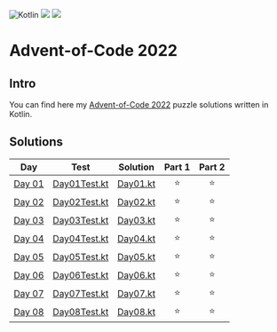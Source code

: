 ![Kotlin](https://img.shields.io/badge/Kotlin-grey?logo=Kotlin&style=for-the-badge)
![](https://img.shields.io/badge/📅%20days-8-005060?style=for-the-badge)
![](https://img.shields.io/badge/⭐%20stars-16-005060?style=for-the-badge)

# Advent-of-Code 2022

## Intro

You can find here my [Advent-of-Code 2022](https://adventofcode.com/2022) puzzle solutions written in Kotlin.

## Solutions

| Day                                           | Test                                                                                                                                  | Solution                                                                                                                      | Part 1 | Part 2 |
|-----------------------------------------------|---------------------------------------------------------------------------------------------------------------------------------------|-------------------------------------------------------------------------------------------------------------------------------|:------:|:------:|
| [Day 01](https://adventofcode.com/2022/day/1) | [Day01Test.kt](https://github.com/EmRe-One/advent-of-code-2022/blob/master/src/test/kotlin/tr/emreone/adventofcode/days/Day01Test.kt) | [Day01.kt](https://github.com/EmRe-One/advent-of-code-2022/blob/master/src/main/kotlin/tr/emreone/adventofcode/days/Day01.kt) |   ⭐    |   ⭐    |
| [Day 02](https://adventofcode.com/2022/day/2) | [Day02Test.kt](https://github.com/EmRe-One/advent-of-code-2022/blob/master/src/test/kotlin/tr/emreone/adventofcode/days/Day02Test.kt) | [Day02.kt](https://github.com/EmRe-One/advent-of-code-2022/blob/master/src/main/kotlin/tr/emreone/adventofcode/days/Day02.kt) |   ⭐    |   ⭐    |
| [Day 03](https://adventofcode.com/2022/day/3) | [Day03Test.kt](https://github.com/EmRe-One/advent-of-code-2022/blob/master/src/test/kotlin/tr/emreone/adventofcode/days/Day03Test.kt) | [Day03.kt](https://github.com/EmRe-One/advent-of-code-2022/blob/master/src/main/kotlin/tr/emreone/adventofcode/days/Day03.kt) |   ⭐    |   ⭐    |
| [Day 04](https://adventofcode.com/2022/day/4) | [Day04Test.kt](https://github.com/EmRe-One/advent-of-code-2022/blob/master/src/test/kotlin/tr/emreone/adventofcode/days/Day04Test.kt) | [Day04.kt](https://github.com/EmRe-One/advent-of-code-2022/blob/master/src/main/kotlin/tr/emreone/adventofcode/days/Day04.kt) |   ⭐    |   ⭐    |
| [Day 05](https://adventofcode.com/2022/day/5) | [Day05Test.kt](https://github.com/EmRe-One/advent-of-code-2022/blob/master/src/test/kotlin/tr/emreone/adventofcode/days/Day05Test.kt) | [Day05.kt](https://github.com/EmRe-One/advent-of-code-2022/blob/master/src/main/kotlin/tr/emreone/adventofcode/days/Day05.kt) |   ⭐    |   ⭐    |
| [Day 06](https://adventofcode.com/2022/day/6) | [Day06Test.kt](https://github.com/EmRe-One/advent-of-code-2022/blob/master/src/test/kotlin/tr/emreone/adventofcode/days/Day06Test.kt) | [Day06.kt](https://github.com/EmRe-One/advent-of-code-2022/blob/master/src/main/kotlin/tr/emreone/adventofcode/days/Day06.kt) |   ⭐    |   ⭐    |
| [Day 07](https://adventofcode.com/2022/day/7) | [Day07Test.kt](https://github.com/EmRe-One/advent-of-code-2022/blob/master/src/test/kotlin/tr/emreone/adventofcode/days/Day07Test.kt) | [Day07.kt](https://github.com/EmRe-One/advent-of-code-2022/blob/master/src/main/kotlin/tr/emreone/adventofcode/days/Day07.kt) |   ⭐    |   ⭐    |
| [Day 08](https://adventofcode.com/2022/day/8) | [Day08Test.kt](https://github.com/EmRe-One/advent-of-code-2022/blob/master/src/test/kotlin/tr/emreone/adventofcode/days/Day08Test.kt) | [Day08.kt](https://github.com/EmRe-One/advent-of-code-2022/blob/master/src/main/kotlin/tr/emreone/adventofcode/days/Day08.kt) |   ⭐    |   ⭐    |
<!-- $1 -->
